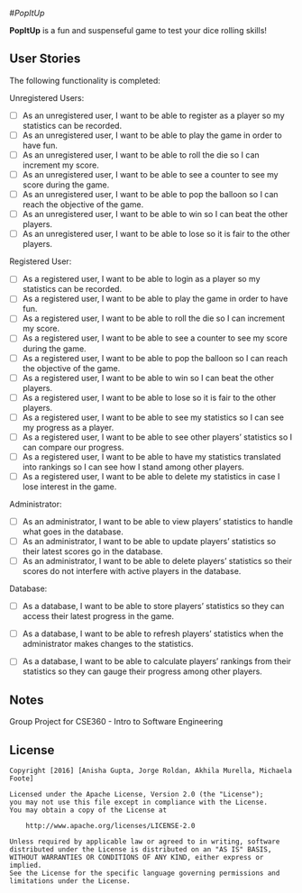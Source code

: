 #*PopItUp*

**PopItUp** is a fun and suspenseful game to test your dice rolling skills! 


## User Stories

The following functionality is completed:

Unregistered Users:
- [ ] As an unregistered user, I want to be able to register as a player so my statistics can be recorded.
- [ ] As an unregistered user, I want to be able to play the game in order to have fun.
- [ ] As an unregistered user, I want to be able to roll the die so I can increment my score.
- [ ] As an unregistered user, I want to be able to see a counter to see my score during the game.
- [ ] As an unregistered user, I want to be able to pop the balloon so I can reach the objective of the game.
- [ ] As an unregistered user, I want to be able to win so I can beat the other players.
- [ ] As an unregistered user, I want to be able to lose so it is fair to the other players.

Registered User:
- [ ] As a registered user, I want to be able to login as a player so my statistics can be recorded.
- [ ] As a registered user, I want to be able to play the game in order to have fun.
- [ ] As a registered user, I want to be able to roll the die so I can increment my score.
- [ ] As a registered user, I want to be able to see a counter to see my score during the game.
- [ ] As a registered user, I want to be able to pop the balloon so I can reach the objective of the game.
- [ ] As a registered user, I want to be able to win so I can beat the other players.
- [ ] As a registered user, I want to be able to lose so it is fair to the other players.
- [ ] As a registered user, I want to be able to see my statistics so I can see my progress as a player.
- [ ] As a registered user, I want to be able to see other players’ statistics so I can compare our progress.
- [ ] As a registered user, I want to be able to have my statistics translated into rankings so I can see how I stand among other           players.
- [ ] As a registered user, I want to be able to delete my statistics in case I lose interest in the game.

Administrator:
- [ ] As an administrator, I want to be able to view players’ statistics to handle what goes in the database.
- [ ] As an administrator, I want to be able to update players’ statistics so their latest scores go in the database.
- [ ] As an administrator, I want to be able to delete players’ statistics so their scores do not interfere with active players in the      database.

Database:
- [ ] As a database, I want to be able to store players’ statistics so they can access their latest progress in the game.
- [ ] As a database, I want to be able to refresh players’ statistics when the administrator makes changes to the statistics. 
- [ ] As a database, I want to be able to calculate players’ rankings from their statistics so they can gauge their progress among          other players.


## Notes

Group Project for CSE360 - Intro to Software Engineering

## License

    Copyright [2016] [Anisha Gupta, Jorge Roldan, Akhila Murella, Michaela Foote]

    Licensed under the Apache License, Version 2.0 (the "License");
    you may not use this file except in compliance with the License.
    You may obtain a copy of the License at

        http://www.apache.org/licenses/LICENSE-2.0

    Unless required by applicable law or agreed to in writing, software
    distributed under the License is distributed on an "AS IS" BASIS,
    WITHOUT WARRANTIES OR CONDITIONS OF ANY KIND, either express or implied.
    See the License for the specific language governing permissions and
    limitations under the License.
